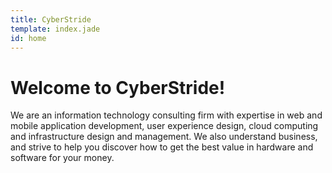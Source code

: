 ```yaml
---
title: CyberStride
template: index.jade
id: home
---
```


# Welcome to CyberStride!  

We are an information technology consulting firm with expertise in web and mobile application development, user experience design, cloud computing and infrastructure design and management.  We also understand business, and strive to help you discover how to get the best value in hardware and software for your money.
